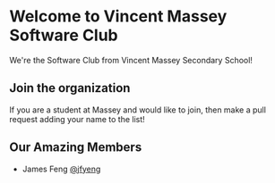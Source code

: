 # Welcome to Vincent Massey Software Club

We're the Software Club from Vincent Massey Secondary School!

## Join the organization
If you are a student at Massey and would like to join, then make a pull request adding your name to the list!

## Our Amazing Members
- James Feng [@jfyeng](https://github.com/jfyeng)
